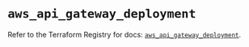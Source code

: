 # `aws_api_gateway_deployment`

Refer to the Terraform Registry for docs: [`aws_api_gateway_deployment`](https://registry.terraform.io/providers/hashicorp/aws/5.46.0/docs/resources/api_gateway_deployment).
